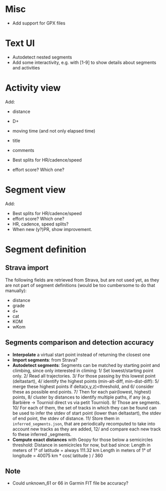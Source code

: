 # Misc

- Add support for GPX files

# Text UI

- Autodetect nested segments
- Add some interactivity, e.g. with [1-9] to show details about segments and
  activities

# Activity view

Add:

- distance
- D+
- moving time (and not only elapsed time)
- title
- comments

- Best splits for HR/cadence/speed
- effort score? Which one?

# Segment view

Add:

- Best splits for HR/cadence/speed
- effort score? Which one?
- HR, cadence, speed splits?
- When new (y?)PR, show improvement.

# Segment definition

## Strava import

The following fields are retrieved from Strava, but are not used yet, as they
are not part of segment definitions (would be too cumbersome to do that
manually):

- distance
- grade
- d+
- cat
- KOM
- wKom

## Segments comparison and detection accuracy

- **Interpolate** a virtual start point instead of returning the closest one
- **Import segments**: from Strava?
- **Autodetect segments**: Segments can be matched by starting point and
  climbing, since only interested in climing: 1/ Set lowest/starting point only.
  2/ Read all trajectories. 3/ For those passing by this lowest point
  (deltastart), 4/ identify the highest points (min-alt-diff, min-dist-diff): 5/
  merge these highest points if delta(x,y,z)<threshold, and 6/ consider these as
  possible end points. 7/ Then for each pair(lowest, highest) points, 8/ cluster
  by distances to identify multiple paths, if any (e.g. Barbière -> Tourniol
  direct vs via petit Tourniol). 9/ Those are segments. 10/ For each of them,
  the set of tracks in which they can be found can be used to infer the stdev of
  start point (lower than deltastart), the stdev of end point, the stdev of
  distance. 11/ Store them in `inferred_segments.json`, that are periodically
  recomputed to take into account new tracks as they are added, 12/ and compare
  each new track fo these inferred \_segments.
- **Compute exact distances** with Geopy for those below a semicircles
  threshold: Distance in semicircles for now, but bad since: Length in meters of
  1° of latitude = always 111.32 km Length in meters of 1° of longitude = 40075
  km \* cos( latitude ) / 360

## Note

- Could unknown_61 or 66 in Garmin FIT file be accuracy?
